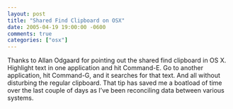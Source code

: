 ```yaml
---
layout: post
title: "Shared Find Clipboard on OSX"
date: 2005-04-19 19:00:00 -0600
comments: true
categories: ["osx"]
---
```


Thanks to Allan Odgaard for pointing out the shared find clipboard in
OS X. Highlight text in one application and hit Command-E. Go to
another application, hit Command-G, and it searches for that text. And
all without disturbing the regular clipboard. That tip has saved me a
boatload of time over the last couple of days as I’ve been reconciling
data between various systems.

